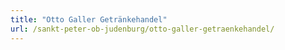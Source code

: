 ```yaml
---
title: "Otto Galler Getränkehandel"
url: /sankt-peter-ob-judenburg/otto-galler-getraenkehandel/
---
```

